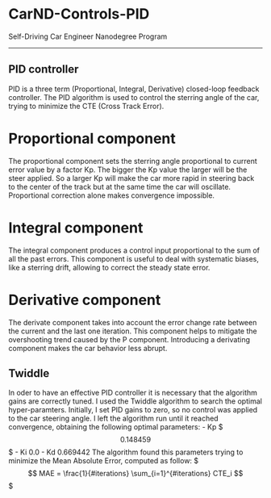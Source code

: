 # CarND-Controls-PID
Self-Driving Car Engineer Nanodegree Program

---

## PID controller

PID is a three term (Proportional, Integral, Derivative) closed-loop feedback controller.
The PID algorithm is used to control the sterring angle of the car, trying to minimize the CTE (Cross Track Error).

# Proportional component

The proportional component sets the sterring angle proportional to current error value by a factor Kp. The bigger the Kp value the larger will be the steer applied. So a larger Kp will make the car more rapid in steering back to the center of the track but at the same time the car will oscillate. Proportional correction alone makes convergence impossible.

# Integral component

The integral component produces a control input proportional to the sum of all the past errors. This component is useful to deal with systematic biases, like a sterring drift, allowing to correct the steady state error.

# Derivative component

The derivate component takes into account the error change rate between the current and the last one iteration. This component helps to mitigate the overshooting trend caused by the P component. Introducing a derivating component makes the car behavior less abrupt.


## Twiddle

In oder to have an effective PID controller it is necessary that the algorithm gains are correctly tuned. I used the Twiddle algorithm to search the optimal hyper-paramters.
Initially, I set PID gains to zero, so no control was applied to the car steering angle. 
I left the algorithm run until it reached convergence, obtaining the following optimal parameters:
    - Kp $$$ 0.148459 $$$
    - Ki 0.0
    - Kd 0.669442
The algorithm found this parameters trying to minimize the Mean Absolute Error, computed as follow:
$$$ MAE = \frac{1}{#iterations} \sum_{i=1}^{#iterations} CTE_i $$$
